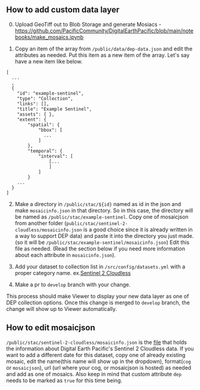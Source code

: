 ## How to add custom data layer

0. Upload GeoTiff out to Blob Storage and generate Mosiacs - https://github.com/PacificCommunity/DigitalEarthPacific/blob/main/notebooks/make_mosaics.ipynb

1. Copy an item of the array from `/public/data/dep-data.json` and edit the attributes as needed. Put this item as a new item of the array. Let's say have a new item like below.

```
[
  ...
  , 
  {
    "id": "example-sentinel",
    "type": "Collection",
    "links": [],
    "title": "Example Sentinel",
    "assets": { },
    "extent": {
        "spatial": {
            "bbox": [
              ...
            ]
        },
        "temporal": {
            "interval": [
                [...
                ]
            ]
        }
    ...
  }
]
```

2. Make a directory in `/public/stac/${id}` named as id in the json and make `mosaicinfo.json` in that directory. So in this case, the directory will be named as `/public/stac/example-sentinel`. Copy one of mosaicjson from another folder (`public/stac/sentinel-2-cloudless/mosaicinfo.json` is a good choice since it is already written in a way to support DEP data) and paste it into the directory you just made. (so it will be `/public/stac/example-sentinel/mosaicinfo.json`) Edit this file as needed. (Read the section below if you need more information about each attribute in `mosaicinfo.json`). 


3. Add your dataset to collection list in `/src/config/datasets.yml` with a proper category name. ex.[Sentinel 2 Cloudless](https://github.com/developmentseed/PlanetaryComputerDataCatalog/blob/develop/src/config/datasets.yml#L34-L35)

4. Make a pr to `develop` branch with your change. 

This process should make Viewer to display your new data layer as one of DEP collection options. Once this change is merged to `develop` branch, the change will show up to Viewer automatically.

## How to edit mosaicjson

`/public/stac/sentinel-2-cloudless/mosaicinfo.json` is the [file](https://github.com/developmentseed/PlanetaryComputerDataCatalog/blob/develop/public/stac/sentinel-2-cloudless/mosaicInfo.json) that holds the information about Digital Earth Pacific's Sentinel 2 Cloudless data. If you want to add a different date for this dataset, copy one of already existing mosaic, edit the name(this name will show up in the dropdown), format(`cog` or `mosaicjson`), url (url where your cog, or mosaicjson is hosted) as needed and add as one of mosaics. Also keep in mind that custom attribute `dep` needs to be marked as `true` for this time being.
